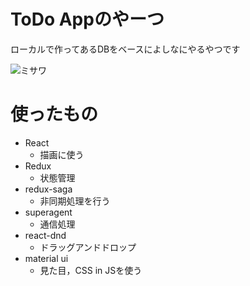 # ToDo Appのやーつ
ローカルで作ってあるDBをベースによしなにやるやつです

![ミサワ](https://livedoor.blogimg.jp/jigokuno_misawa/imgs/c/1/c1eed4c9.gif) 

# 使ったもの
- React
    - 描画に使う
- Redux
    - 状態管理
- redux-saga
    - 非同期処理を行う
- superagent
    - 通信処理
- react-dnd
    - ドラッグアンドドロップ
- material ui
    - 見た目，CSS in JSを使う
